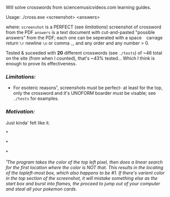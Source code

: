 Will solve crosswords from sciencemusicvideos.com learning guides.

Usage:
./cross.exe \<screenshot\> \<answers\>

where:
`screenshot` is a PERFECT (see *limitations*) screenshot of crossword from the PDF
`answers` is a text document with cut-and-pasted "possible answers" from the PDF; each one can be seperated
with a space ` ` carrage return `\r` newline `\n` or comma `,`, and any order and any number > 0.

Tested & suceeded with **20** different crosswords (see `./tests`) of ~46 total on the site (from when I counted), that's ~43% tested... Which I think is enough to prove its effectiveness.

### *Limitations:*
- For esoteric reasons¹, screenshots must be perfect- at least for the top, only the crossword and it's UNOFORM boarder must be visable; see `./tests` for examples.

### *Motivation:*
Just kinda' felt like it.

\*

\*

\*

*¹The program takes the color of the top left pixel, then does a linear search for the first location where the color is NOT that. This results in the locating of the topleft-most box, which also happens to be #1. If there's varient color in the top section of the screenshot, it will mistake something else as the start box and burst into flames, the proceed to jump out of your computer and steal all your pokemon cards.*
